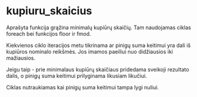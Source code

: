 # kupiuru_skaicius

Aprašyta funkcija grąžina minimalų kupiūrų skaičių.
Tam naudojamas ciklas foreach bei funkcijos floor ir fmod.

Kiekvienos ciklo iteracijos metu tikrinama ar pinigų suma keitimui yra dali iš kupiūros nominalo reikšmės. Jos imamos paeiliui nuo didžiausios iki mažiausios.

Jeigu taip - prie minimalaus kupiūrų skaičiaus pridedama sveikoji rezultato dalis, o pinigų suma keitimui prilyginama likusiam likučiui.

Ciklas nutraukiamas kai pinigų suma keitimui tampa lygi nuliui.
